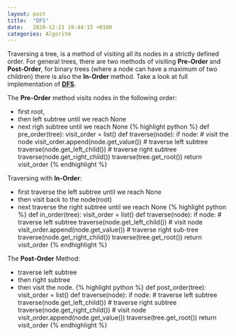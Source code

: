 ```yaml
---
layout: post
title:  "DFS"
date:   2020-12-21 19:44:15 +0100
categories: Algoritm
---
```

Traversing a tree, is a method of visiting all its nodes in a strictly defined order. 
For general trees, there are two methods of visiting **Pre-Order** and **Post-Order**, 
for binary trees (where a node can have a maximum of two children) there is also the 
**In-Order** method. Take a look at full implementation of **[DFS][dfs-imp]**.

The **Pre-Order** method visits nodes in the following order:
* first root,
* then left subtree until we reach None
* next righ subtree until we reach None
{% highlight python %}
def pre_order(tree):
    visit_order = list()
    def traverse(node):
        if node:
            # visit the node
            visit_order.append(node.get_value())
            # traverse left subtree
            traverse(node.get_left_child())
            # traverse right subtree
            traverse(node.get_right_child())
    traverse(tree.get_root())
    return visit_order
{% endhighlight %}

Traversing with **In-Order**:
* first traverse the left subtree until we reach None
* then visit back to the node(root)
* next traverse the right subtree until we reach None
{% highlight python %}
def in_order(tree):
    visit_order = list()
    def traverse(node):
        if node:
            # traverse left subtree
            traverse(node.get_left_child())
            # visit node
            visit_order.append(node.get_value())
            # traverse right sub-tree
            traverse(node.get_right_child())
    traverse(tree.get_root())
    return visit_order
{% endhighlight %}

The **Post-Order** Method:
* traverse left subtree
* then right subtree
* then visit the node.
{% highlight python %}
def post_order(tree):
    visit_order = list()
    def traverse(node):
        if node:
            # traverse left subtree
            traverse(node.get_left_child())
            # traverse right subtree
            traverse(node.get_right_child())
            # visit node
            visit_order.append(node.get_value())
    traverse(tree.get_root())
    return visit_order
{% endhighlight %}

  
[dfs-imp]: https://github.com/michal0janczyk/udacity_data_structures_and_algorithms_nanodegree/blob/main/Data%20Structures/Trees/02%20traverse_a_tree_dfs_solution.ipynb
